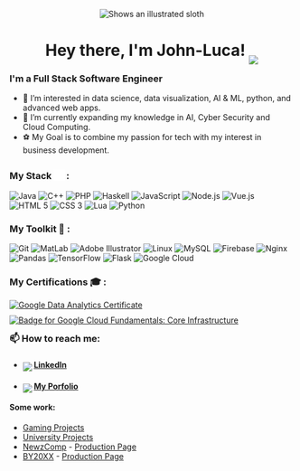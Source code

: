 <p align="center">
    <picture>
        <img alt="Shows an illustrated sloth" width="30%" src="https://avatars.githubusercontent.com/u/71774595?s=400&u=16ccbd9a42e44f2619d0995d071cdb9f3ec95dcb&v=4">
    </picture>
    <h1 align="center">
        Hey there, I'm John-Luca!
        <img src="https://media3.giphy.com/media/pHgwMjRGz2ryRr5Iqx/giphy.gif"  style="transform: translate(0px,15px)" width="40px"/>
    </h1>
</p>

<h3>I'm a Full Stack Software Engineer</h3>

- 🧐 I’m interested in data science, data visualization, AI & ML, python, and advanced web apps.
- 📘 I’m currently expanding my knowledge in AI, Cyber Security and Cloud Computing.
- ⚽ My Goal is to combine my passion for tech with my interest in business development.

<h3>My Stack <img src="stack.png" width="20px" style="transform: translate(0px,3px); margin-right: 2px"/>:</h3>

<div>
    <img title="Java" src="https://cdn.jsdelivr.net/gh/devicons/devicon/icons/java/java-original-wordmark.svg" width="55px"/>
    <img title="C++" src="https://cdn.jsdelivr.net/gh/devicons/devicon/icons/cplusplus/cplusplus-original.svg" width="55px"/>
    <img title="PHP" src="https://cdn.jsdelivr.net/gh/devicons/devicon/icons/php/php-original.svg" width="55px"/>
    <img title="Haskell" src="https://cdn.jsdelivr.net/gh/devicons/devicon/icons/haskell/haskell-original.svg" width="55px"/>
    <img title="JavaScript" src="https://cdn.jsdelivr.net/gh/devicons/devicon/icons/javascript/javascript-plain.svg" width="55px"/>
    <img title="Node.js" src="https://cdn.jsdelivr.net/gh/devicons/devicon/icons/nodejs/nodejs-original.svg" width="55px"/>
    <img title="Vue.js" src="https://cdn.jsdelivr.net/gh/devicons/devicon/icons/vuejs/vuejs-original.svg" width="55px"/>
    <img title="HTML 5" src="https://cdn.jsdelivr.net/gh/devicons/devicon/icons/html5/html5-original.svg" width="55px"/>
    <img title="CSS 3" src="https://cdn.jsdelivr.net/gh/devicons/devicon/icons/css3/css3-original.svg" width="55px"/>
    <img title="Lua" src="https://cdn.jsdelivr.net/gh/devicons/devicon/icons/lua/lua-plain-wordmark.svg" width="55px"/>
    <img title="Python" src="https://cdn.jsdelivr.net/gh/devicons/devicon/icons/python/python-original.svg" width="55px"/>
</div>


<h3>My Toolkit 🧰 :</h3>
<div>
    <img title="Git" src="https://cdn.jsdelivr.net/gh/devicons/devicon/icons/git/git-original.svg" width="55px"/>
    <img title="MatLab" src="https://cdn.jsdelivr.net/gh/devicons/devicon/icons/matlab/matlab-original.svg" width="55px"/>
    <img title="Adobe Illustrator" src="https://cdn.jsdelivr.net/gh/devicons/devicon/icons/illustrator/illustrator-line.svg" width="55px"/>
    <img title="Linux" src="https://cdn.jsdelivr.net/gh/devicons/devicon/icons/linux/linux-original.svg" width="55px"/>
    <img title="MySQL" src="https://cdn.jsdelivr.net/gh/devicons/devicon/icons/mysql/mysql-original.svg" width="55px"/>
    <img title="Firebase" src="https://cdn.jsdelivr.net/gh/devicons/devicon/icons/firebase/firebase-plain-wordmark.svg" width="55px"/>
    <img title="Nginx" src="https://cdn.jsdelivr.net/gh/devicons/devicon/icons/nginx/nginx-original.svg" width="55px"/>
    <img title="Pandas" src="https://cdn.jsdelivr.net/gh/devicons/devicon/icons/pandas/pandas-original-wordmark.svg" width="55px"/>
    <img title="TensorFlow" src="https://cdn.jsdelivr.net/gh/devicons/devicon/icons/tensorflow/tensorflow-original.svg" width="55px"/>
    <img title="Flask" src="https://cdn.jsdelivr.net/gh/devicons/devicon/icons/flask/flask-original-wordmark.svg" width="55px"/>
    <img title="Google Cloud" src="https://cdn.jsdelivr.net/gh/devicons/devicon/icons/googlecloud/googlecloud-original.svg" width="55px"/>
</div>

<h3>My Certifications 🎓 :</h3>
<a href="https://www.credly.com/badges/5aabfc2c-808e-4003-b382-fbda7d81ea6b/public_url" target="_blank"><img title="Google Data Analytics Certificate" src="https://images.credly.com/size/680x680/images/d41de2b7-cbc2-47ec-bcf1-ebecbe83872f/GCC_badge_DA_1000x1000.png" width="125px" style="margin-right: 5px;"/></a>
<a class="badge-image" title="Badge for Google Cloud Fundamentals: Core Infrastructure" href="https://www.cloudskillsboost.google/public_profiles/6b477f54-bb5c-4a45-bbce-438843f213c8/badges/3194235"><img alt="Badge for Google Cloud Fundamentals: Core Infrastructure" src="https://cdn.qwiklabs.com/k%2BoMQgKasDOzAefPb2KMdPw5fN5oeQ%2FdV%2B5qL73MPGc%3D" width="155px" style="margin-right: 5px; transform: translate(0px,10px)"></a>

<div data-iframe-width="150" data-iframe-height="270" data-share-badge-id="5aabfc2c-808e-4003-b382-fbda7d81ea6b" data-share-badge-host="https://www.credly.com"></div><script type="text/javascript" async src="//cdn.credly.com/assets/utilities/embed.js"></script>

### 📫 How to reach me:

- #### <img src="https://cdn-icons-png.flaticon.com/512/2504/2504799.png" style="transform: translate(0px,6px)" width="24px"/> [LinkedIn](https://www.linkedin.com/in/john-luca-kutschera/)
- #### <img src="https://jkutschera.com/assets/images/lndlogo.png" style="transform: translate(0px,6px)" width="24px"/> [My Porfolio](http://jkutschera.com)

#### Some work:
- [Gaming Projects](https://github.com/John-LucaGIT/Gaming)
- [University Projects](https://github.com/John-LucaGIT/Uni)
- [NewzComp](https://github.com/John-LucaGIT/newzcomp) - [Production Page](https://NewzComp.com)
- [BY20XX](https://github.com/John-LucaGIT/BY20XX) - [Production Page](https://BY20XX.com)


<!---
John-LucaGIT/John-LucaGIT is a ✨ special ✨ repository because its `README.md` (this file) appears on your GitHub profile.
You can click the Preview link to take a look at your changes.
--->
